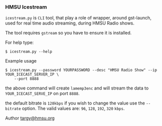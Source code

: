 ### HMSU Icestream

`icestream.py` is `CLI` tool, that play a role of wrapper, around gst-launch,
used for real time audio streaming, during HMSU Radio shows.

The tool requires `gstream` so you have to ensure it is installed.

For help type:

    $ icestream.py --help

Example usage

    $ icestream.py --password YOURPASSWORD --desc "HMSU Radio Show" --ip YOUR_ICECAST_SERVER_IP \
        --port 8888

the above command will create `lamemp3enc` and will stream the data to `YOUR_ICECAST_SERVE_IP` on port `8888`.

the default bitrate is `128kbps` if you wish to change the value use the `--bitrate` option.
The valid values are: `96`, `128`, `192`, `320` `kbps`.

Author targy@hmsu.org
